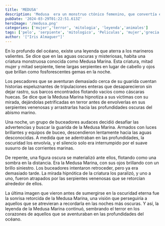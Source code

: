```yaml
---
title: 'MEDUSA'
description: 'Medusa ​ era un monstruo ctónico femenino, que convertía en piedra a aquellos que la miraban fijamente a los ojos. Fue decapitada por Perseo, quien después usó su cabeza como arma​ hasta que se la dio a la diosa Atenea para que la pusiera en su escudo, la égida'
pubDate: '2024-03-29T01:22:51.613Z'
heroImage: '/medusa.png'
categories: ['mujer','terror', 'mitologia', 'leyenda','animales']
tags: ['pelo', 'serpiente', 'mitologico', 'Peliculas', 'mujer','grecia']
author: '["Iris Almaguer"]'
---
```


En lo profundo del océano, existe una leyenda que aterra a los marineros valientes. Se dice que en las aguas oscuras y misteriosas, habita una criatura monstruosa conocida como Medusa Marina. Esta criatura, mitad mujer y mitad serpiente, tiene largas serpientes en lugar de cabello y ojos que brillan como fosforescentes gemas en la noche.

Los pescadores que se aventuran demasiado cerca de su guarida cuentan historias espeluznantes de tripulaciones enteras que desaparecieron sin dejar rastro, sus barcos encontrados flotando vacíos como cáscaras huecas. Se dice que la Medusa Marina hipnotiza a sus víctimas con su mirada, dejándolas petrificadas en terror antes de envolverlas en sus serpientes venenosas y arrastrarlas hacia las profundidades oscuras del abismo marino.

Una noche, un grupo de buceadores audaces decidió desafiar las advertencias y buscar la guarida de la Medusa Marina. Armados con luces brillantes y equipos de buceo, descendieron lentamente hacia las aguas desconocidas. A medida que se adentraban en las profundidades, la oscuridad los envolvía, y el silencio solo era interrumpido por el suave susurro de las corrientes marinas.

De repente, una figura oscura se materializó ante ellos, flotando como una sombra en la distancia. Era la Medusa Marina, con sus ojos brillando con un brillo siniestro. Los buceadores intentaron retroceder, pero ya era demasiado tarde. La mirada hipnótica de la criatura los paralizó, y uno a uno, fueron atrapados por las serpientes venenosas que se retorcían alrededor de ellos.

La última imagen que vieron antes de sumergirse en la oscuridad eterna fue la sonrisa retorcida de la Medusa Marina, una visión que perseguiría a aquellos que se atrevieran a recordarla en las noches más oscuras. Y así, la leyenda de la Medusa Marina continuó, sembrando el terror en los corazones de aquellos que se aventuraban en las profundidades del océano.